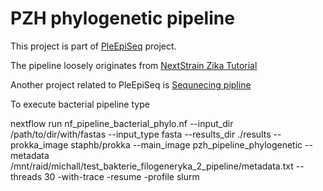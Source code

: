 PZH phylogenetic pipeline
=========================

This project is part of [PleEpiSeq](https://www.pzh.gov.pl/projekty-i-programy/plepiseq/) project.

The pipeline loosely originates from [NextStrain Zika Tutorial](https://github.com/nextstrain/zika-tutorial)

Another project related to PleEpiSeq is [Sequnecing pipline](https://github.com/mkadlof/pzh_pipeline_viral)

To execute bacterial pipeline type

nextflow run nf_pipeline_bacterial_phylo.nf --input_dir /path/to/dir/with/fastas --input_type fasta --results_dir ./results --prokka_image staphb/prokka --main_image pzh_pipeline_phylogenetic --metadata /mnt/raid/michall/test_bakterie_filogeneryka_2_pipeline/metadata.txt --threads 30 -with-trace -resume -profile slurm
